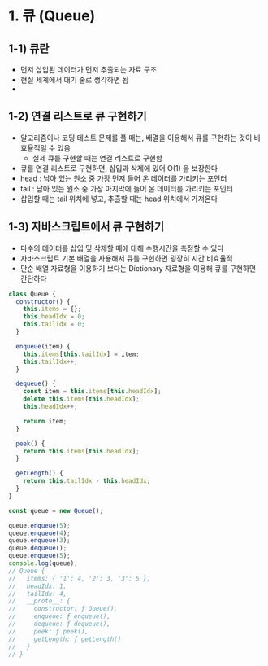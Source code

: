 # 1. 큐 (Queue)

## 1-1) 큐란

- 먼저 삽입된 데이터가 먼저 추출되는 자료 구조
- 현실 세계에서 대기 줄로 생각하면 됨
-

## 1-2) 연결 리스트로 큐 구현하기

- 알고리즘이나 코딩 테스트 문제를 풀 때는, 배열을 이용해서 큐를 구현하는 것이 비효율적일 수 있음
  - 실제 큐를 구현할 때는 연결 리스트로 구현함
- 큐를 연결 리스트로 구현하면, 삽입과 삭제에 있어 O(1) 을 보장한다
- head : 남아 있는 원소 중 가장 먼저 들어 온 데이터를 가리키는 포인터
- tail : 남아 있는 원소 중 가장 마지막에 들어 온 데이터를 가리키는 포인터
- 삽입할 때는 tail 위치에 넣고, 추출할 때는 head 위치에서 가져온다

## 1-3) 자바스크립트에서 큐 구현하기

- 다수의 데이터를 삽입 및 삭제할 때에 대해 수행시간을 측정할 수 있다
- 자바스크립트 기본 배열을 사용해서 큐를 구현하면 굉장히 시간 비효율적
- 단순 배열 자료형을 이용하기 보다는 Dictionary 자료형을 이용해 큐를 구현하면 간단하다

```jsx
class Queue {
  constructor() {
    this.items = {};
    this.headIdx = 0;
    this.tailIdx = 0;
  }

  enqueue(item) {
    this.items[this.tailIdx] = item;
    this.tailIdx++;
  }

  dequeue() {
    const item = this.items[this.headIdx];
    delete this.items[this.headIdx];
    this.headIdx++;

    return item;
  }

  peek() {
    return this.items[this.headIdx];
  }

  getLength() {
    return this.tailIdx - this.headIdx;
  }
}

const queue = new Queue();

queue.enqueue(5);
queue.enqueue(4);
queue.enqueue(3);
queue.dequeue();
queue.enqueue(5);
console.log(queue);
// Queue {
//   items: { '1': 4, '2': 3, '3': 5 },
//   headIdx: 1,
//   tailIdx: 4,
//   __proto__: {
//     constructor: ƒ Queue(),
//     enqueue: ƒ enqueue(),
//     dequeue: ƒ dequeue(),
//     peek: ƒ peek(),
//     getLength: ƒ getLength()
//   }
// }
```

